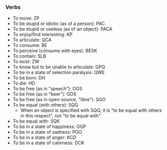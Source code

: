 ### Verbs

- To move: ZP
- To be stupid or idiotic (as of a person): PAC
- To be stupid or useless (as of an object): PACA
- To enjoy/find interesting: KP
- To articulate: QCA
- To consume: BE
- To perceive (consume with eyes): BESK
- To contain: SLB
- To exist: ZW
- To know but to be unable to articulate: GPQ
- To be in a state of selection paralysis: QWE
- To be born: DH
- To die: HD
- To be free (as in "speech"): OGS
- To be free (as in "beer"): GOS
- To be free (as in open-source, "libre"): SGO
- To be equal (with others): SQQ
	- When an object is specified with SQQ, it is "to be equal with others in this respect", not "to be equal with"
- To be equal with: SQK
- To be in a state of happiness: OGP
- To be in a state of sadness: PGO
- To be in a state of anger: KCD
- To be in a state of calmness: DCK

	